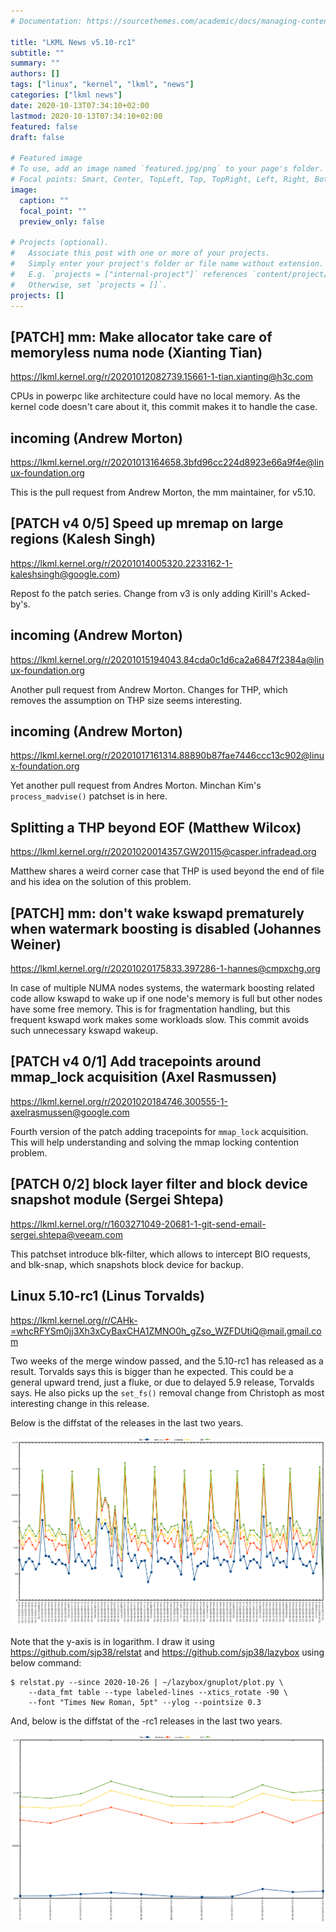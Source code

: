 ```yaml
---
# Documentation: https://sourcethemes.com/academic/docs/managing-content/

title: "LKML News v5.10-rc1"
subtitle: ""
summary: ""
authors: []
tags: ["linux", "kernel", "lkml", "news"]
categories: ["lkml news"]
date: 2020-10-13T07:34:10+02:00
lastmod: 2020-10-13T07:34:10+02:00
featured: false
draft: false

# Featured image
# To use, add an image named `featured.jpg/png` to your page's folder.
# Focal points: Smart, Center, TopLeft, Top, TopRight, Left, Right, BottomLeft, Bottom, BottomRight.
image:
  caption: ""
  focal_point: ""
  preview_only: false

# Projects (optional).
#   Associate this post with one or more of your projects.
#   Simply enter your project's folder or file name without extension.
#   E.g. `projects = ["internal-project"]` references `content/project/deep-learning/index.md`.
#   Otherwise, set `projects = []`.
projects: []
---
```


[PATCH] mm: Make allocator take care of memoryless numa node (Xianting Tian)
----------------------------------------------------------------------------

https://lkml.kernel.org/r/20201012082739.15661-1-tian.xianting@h3c.com

CPUs in powerpc like architecture could have no local memory.  As the kernel
code doesn't care about it, this commit makes it to handle the case.


incoming (Andrew Morton)
------------------------

https://lkml.kernel.org/r/20201013164658.3bfd96cc224d8923e66a9f4e@linux-foundation.org

This is the pull request from Andrew Morton, the mm maintainer, for v5.10.


[PATCH v4 0/5] Speed up mremap on large regions (Kalesh Singh)
--------------------------------------------------------------

https://lkml.kernel.org/r/20201014005320.2233162-1-kaleshsingh@google.com)

Repost fo the patch series.  Change from v3 is only adding Kirill's Acked-by's.


incoming (Andrew Morton)
------------------------

https://lkml.kernel.org/r/20201015194043.84cda0c1d6ca2a6847f2384a@linux-foundation.org

Another pull request from Andrew Morton.  Changes for THP, which removes the
assumption on THP size seems interesting.


incoming (Andrew Morton)
------------------------

https://lkml.kernel.org/r/20201017161314.88890b87fae7446ccc13c902@linux-foundation.org

Yet another pull request from Andres Morton.  Minchan Kim's `process_madvise()`
patchset is in here.


Splitting a THP beyond EOF (Matthew Wilcox)
-------------------------------------------

https://lkml.kernel.org/r/20201020014357.GW20115@casper.infradead.org

Matthew shares a weird corner case that THP is used beyond the end of file and
his idea on the solution of this problem.


[PATCH] mm: don't wake kswapd prematurely when watermark boosting is disabled (Johannes Weiner)
-----------------------------------------------------------------------------------------------

https://lkml.kernel.org/r/20201020175833.397286-1-hannes@cmpxchg.org

In case of multiple NUMA nodes systems, the watermark boosting related code
allow kswapd to wake up if one node's memory is full but other nodes have some
free memory.  This is for fragmentation handling, but this frequent kswapd work
makes some workloads slow.  This commit avoids such unnecessary kswapd wakeup.


[PATCH v4 0/1] Add tracepoints around mmap_lock acquisition (Axel Rasmussen)
----------------------------------------------------------------------------

https://lkml.kernel.org/r/20201020184746.300555-1-axelrasmussen@google.com

Fourth version of the patch adding tracepoints for `mmap_lock` acquisition.
This will help understanding and solving the mmap locking contention problem.


[PATCH 0/2] block layer filter and block device snapshot module (Sergei Shtepa)
-------------------------------------------------------------------------------

https://lkml.kernel.org/r/1603271049-20681-1-git-send-email-sergei.shtepa@veeam.com

This patchset introduce blk-filter, which allows to intercept BIO requests, and
blk-snap, which snapshots block device for backup.


Linux 5.10-rc1 (Linus Torvalds)
-------------------------------

https://lkml.kernel.org/r/CAHk-=whcRFYSm0jj3Xh3xCyBaxCHA1ZMNO0h_gZso_WZFDUtiQ@mail.gmail.com

Two weeks of the merge window passed, and the 5.10-rc1 has released as a
result.  Torvalds says this is bigger than he expected.  This could be a
general upward trend, just a fluke, or due to delayed 5.9 release, Torvalds
says.  He also picks up the `set_fs()` removal change from Christoph as most
interesting change in this release.

Below is the diffstat of the releases in the last two years.

![Kernel release stat](/img/kernel_release_stat/v4.20-rc2..v5.10-rc1.png)

Note that the y-axis is in logarithm.  I draw it using
https://github.com/sjp38/relstat and https://github.com/sjp38/lazybox using
below command:

    $ relstat.py --since 2020-10-26 | ~/lazybox/gnuplot/plot.py \
	    --data_fmt table --type labeled-lines --xtics_rotate -90 \
	    --font "Times New Roman, 5pt" --ylog --pointsize 0.3


And, below is the diffstat of the -rc1 releases in the last two years.

![rc2 release stat](/img/kernel_release_stat/v5.10-rc1-only.png)
